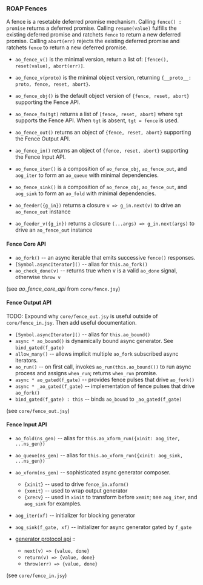 ### ROAP Fences

A fence is a resetable deferred promise mechanism.
Calling `fence() : promise` returns a deferred promise.
Calling `resume(value)` fulfills the existing deferred promise and ratchets `fence` to return a new deferred promise.
Calling `abort(err)` rejects the existing deferred promise and ratchets `fence` to return a new deferred promise.

- `ao_fence_v()` is the minimal version, return a list of: `[fence(), reset(value), abort(err)]`.
- `ao_fence_v(proto)` is the minimal object version, returning `{__proto__: proto, fence, reset, abort}`.
- `ao_fence_obj()` is the default object version of `{fence, reset, abort}` supporting the Fence API.

- `ao_fence_fn(tgt)` returns a list of `[fence, reset, abort]` where `tgt` supports the Fence API.
  When `tgt` is absent, `tgt = fence` is used.

- `ao_fence_out()` returns an object of `{fence, reset, abort}` supporting the Fence Output API.
- `ao_fence_in()` returns an object of `{fence, reset, abort}` supporting the Fence Input API.

- `ao_fence_iter()` is a composition of `ao_fence_obj`, `ao_fence_out`, and `aog_iter` to form an `ao_queue` with minimal dependencies.
- `ao_fence_sink()` is a composition of `ao_fence_obj`, `ao_fence_out`, and `aog_sink` to form an `ao_fold` with minimal dependencies.

- `ao_feeder({g_in})` returns a closure `v => g_in.next(v)` to drive an `ao_fence_out` instance
- `ao_feeder_v({g_in})` returns a closure `(...args) => g_in.next(args)` to drive an `ao_fence_out` instance


#### Fence Core API


- `ao_fork()` -- an async iterable that emits successive `fence()` responses.
- `[Symbol.asyncIterator]()` -- alias for `this.ao_fork()`
- `ao_check_done(v)` -- returns true when v is a valid `ao_done` signal, otherwise `throw v`


(see _ao_fence_core_api_ from `core/fence.jsy`)


#### Fence Output API

TODO: Expound why `core/fence_out.jsy` is useful outside of `core/fence_in.jsy`.
Then add useful documentation.


- `[Symbol.asyncIterator]()` -- alias for `this.ao_bound()`
- `async * ao_bound()` is dynamically bound async generator. See `bind_gated(f_gate)`
- `allow_many()` -- allows implicit multiple `ao_fork` subscribed async iterators.
- `ao_run()` -- on first call, invokes `ao_run(this.ao_bound())` to run async process and assigns `when_run`; returns `when_run` promise.
- `async * ao_gated(f_gate)` -- provides fence pulses that drive `ao_fork()`
- `async * _ao_gated(f_gate)` -- implementation of fence pulses that drive `ao_fork()`
- `bind_gated(f_gate) : this` -- binds `ao_bound` to `_ao_gated(f_gate)`


(see `core/fence_out.jsy`)


#### Fence Input API

- `ao_fold(ns_gen)` -- alias for `this.ao_xform_run({xinit: aog_iter, ...ns_gen})`
- `ao_queue(ns_gen)` -- alias for `this.ao_xform_run({xinit: aog_sink, ...ns_gen})`
- `ao_xform(ns_gen)` -- sophisticated async generator composer.
  - `{xinit}` -- used to drive `fence_in.xform()`
  - `{xemit}` -- used to wrap output generator
  - `{xrecv}` -- used in `xinit` to transform before `xemit`; see `aog_iter`, and `aog_sink` for examples.

- `aog_iter(xf)` -- initializer for blocking generator
- `aog_sink(f_gate, xf)` -- initializer for async generator gated by `f_gate`

- [generator protocol api](https://developer.mozilla.org/en-US/docs/Web/JavaScript/Reference/Iteration_protocols) ::
  - `next(v) => {value, done}`
  - `return(v) => {value, done}`
  - `throw(err) => {value, done}`


(see `core/fence_in.jsy`)


